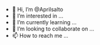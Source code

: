 - 👋 Hi, I’m @Aprilsalto
- 👀 I’m interested in ...
- 🌱 I’m currently learning ...
- 💞️ I’m looking to collaborate on ...
- 📫 How to reach me ...

<!---
Aprilsalto/Aprilsalto is a ✨ special ✨ repository because its `README.md` (this file) appears on your GitHub profile.
You can click the Preview link to take a look at your changes.
--->
